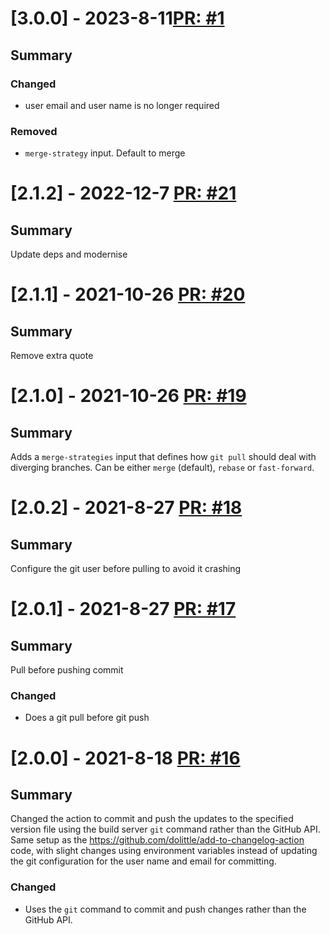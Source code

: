 # [3.0.0] - 2023-8-11[PR: #1](https://github.com/woksin-org/write-version-to-file-action/pull/1)
## Summary

### Changed

- user email and user name is no longer required

### Removed

- `merge-strategy` input. Default to merge


# [2.1.2] - 2022-12-7 [PR: #21](https://github.com/dolittle/write-version-to-file-action/pull/21)
## Summary

Update deps and modernise


# [2.1.1] - 2021-10-26 [PR: #20](https://github.com/dolittle/write-version-to-file-action/pull/20)
## Summary

Remove extra quote


# [2.1.0] - 2021-10-26 [PR: #19](https://github.com/dolittle/write-version-to-file-action/pull/19)
## Summary

Adds a `merge-strategies` input that defines how `git pull` should deal with diverging branches. Can be either `merge` (default), `rebase` or `fast-forward`.


# [2.0.2] - 2021-8-27 [PR: #18](https://github.com/dolittle/write-version-to-file-action/pull/18)
## Summary

Configure the git user before pulling to avoid it crashing


# [2.0.1] - 2021-8-27 [PR: #17](https://github.com/dolittle/write-version-to-file-action/pull/17)
## Summary

Pull before pushing commit

### Changed

- Does a git pull before git push


# [2.0.0] - 2021-8-18 [PR: #16](https://github.com/dolittle/write-version-to-file-action/pull/16)
## Summary

Changed the action to commit and push the updates to the specified version file using the build server `git` command rather than the GitHub API. Same setup as the https://github.com/dolittle/add-to-changelog-action code, with slight changes using environment variables instead of updating the git configuration for the user name and email for committing.

### Changed

- Uses the `git` command to commit and push changes rather than the GitHub API.


